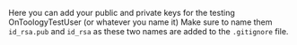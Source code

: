 Here you can add your public and private keys 
for the testing OnToologyTestUser (or whatever you name it)
Make sure to name them `id_rsa.pub` and `id_rsa` as these
two names are added to the `.gitignore` file.
